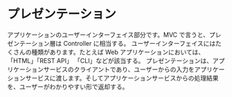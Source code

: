 # プレゼンテーション

アプリケーションのユーザーインターフェイス部分です。MVC で言うと、プレゼンテーション層は Controller に相当する。
ユーザーインターフェイスにはたくさんの種類があります。たとえば Web アプリケーションにおいては、「HTML」「REST API」 「CLI」などが該当する。
プレゼンテーションは、アプリケーションサービスのクライアントであり、ユーザーからの入力をアプリケーションサービスに渡します。そしてアプリケーションサービスからの処理結果を、ユーザーがわかりやすい形で返却する。
